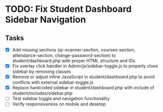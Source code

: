 # TODO: Fix Student Dashboard Sidebar Navigation

## Tasks
- [x] Add missing sections (qr-scanner-section, courses-section, attendance-section, change-password-section) to student/dashboard.php with proper HTML structure and IDs
- [x] Fix overlay click handler in Admin/js/sidebar-toggle.js to properly close sidebar by removing classes
- [x] Remove or adjust inline JavaScript in student/dashboard.php to avoid conflicts with external sidebar-toggle.js
- [x] Replace hardcoded sidebar in student/dashboard.php with include of student/includes/sidebar.php
- [ ] Test sidebar toggle and navigation functionality
- [ ] Verify responsiveness on mobile and desktop
